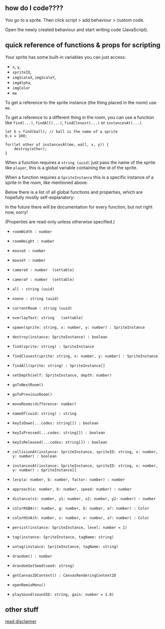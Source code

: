 ## how do I code???? ##

You go to a sprite. Then click script > add behaviour > custom code.

Open the newly created behaviour and start writing code (JavaScript).

## quick reference of functions & props for scripting

Your sprite has some built-in variables you can just access:

- `x`, `y`,
- `spriteID`,
- `imgScaleX`, `imgScaleY`,
- `imgAlpha`,
- `imgColor`
- `me`

To get a reference to the sprite instance (the thing placed in the room) use `me`.

To get a reference to a different thing in the room, you can use a function like `find(...)`, `findAll(...)`, `findClosest(...)` or `instancesAt(...)`.


```
let b = find(ball); // ball is the name of a sprite
b.x = 100;

for(let other of instancesAt(me, wall, x, y)) {
    destroy(other);
}
```

When a function requires a `string (uuid)` just pass the name of the sprite like `player`, this is a global variable containing the id of the sprite.

When a function requires a `SpriteInstance` this is a specific instance of a sprite in the room, like mentioned above.

Below there is a list of all global functions and properties, which are hopefully mostly self-explanatory:

In the future there will be documentation for every function, but not right now, sorry!

(Properties are read-only unless otherwise specified.)

- `roomWidth : number`
- `roomHeight : number`
- `mouseX : number`
- `mouseY : number`
- `cameraX : number  (settable)`
- `cameraY : number  (settable)`
- `all : string (uuid)`
- `noone : string (uuid)`
- `currentRoom : string (uuid)`
- `overlayText: string   (settable)`

- `spawn(sprite: string, x: number, y: number) : SpriteInstance`
- `destroy(instance: SpriteInstance) : boolean`
- `find(sprite: string) : SpriteInstance`
- `findClosest(sprite: string, x: number, y: number) : SpriteInstance`
- `findAll(sprite: string) : SpriteInstance[]`
- `setDepth(self: SpriteInstance, depth: number)`
- `goToNextRoom()`
- `goToPreviousRoom()`
- `moveRooms(difference: number)`
- `nameOf(uuid: string) : string`
- `keyIsDown(...codes: string[]) : boolean`
- `keyIsPressed(...codes: string[]) : boolean`
- `keyIsReleased(...codes: string[]) : boolean`
- `collisionAt(instance: SpriteInstance, spriteID: string, x: number, y: number) : boolean`
- `instancesAt(instance: SpriteInstance, spriteID: string, x: number, y: number) : SpriteInstance[]`
- `lerp(a: number, b: number, factor: number) : number`
- `approach(a: number, b: number, speed: number) : number`
- `distance(x1: number, y1: number, x2: number, y2: number) : number`
- `colorRGBA(r: number, g: number, b: number, a?: number) : Color`
- `colorHSVA(h: number, s: number, v: number, a?: number) : Color`
- `persist(instance: SpriteInstance, level: number = 1)`
- `tag(instance: SpriteInstance, tagName: string)`
- `untag(instance: SpriteInstance, tagName: string)`
- `drandom() : number`
- `drandomSetSeed(seed: string)`
- `getCanvas2DContext() : CanvasRenderingContext2D`
- `openRemixMenu()`
- `playSound(soundID: string, gain: number = 1.0)`

## other stuff

[read disclaimer](disclaimer)